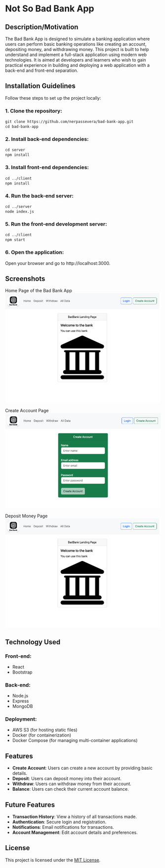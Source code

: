 # Not So Bad Bank App

## Description/Motivation
The Bad Bank App is designed to simulate a banking application where users can perform basic banking operations like creating an account, depositing money, and withdrawing money. This project is built to help understand and implement a full-stack application using modern web technologies. It is aimed at developers and learners who wish to gain practical experience in building and deploying a web application with a back-end and front-end separation.

## Installation Guidelines
Follow these steps to set up the project locally:

### 1. Clone the repository:
```
git clone https://github.com/nerpassevera/bad-bank-app.git
cd bad-bank-app
```
### 2. Install back-end dependencies:
```
cd server
npm install
```
### 3. Install front-end dependencies:

```
cd ../client
npm install
```
### 4. Run the back-end server:
```
cd ../server
node index.js
```
### 5. Run the front-end development server:
```
cd ../client
npm start
```
### 6. Open the application:
Open your browser and go to http://localhost:3000.

## Screenshots

Home Page of the Bad Bank App  
<img src="./assets/home-page.png"/>


Create Account Page  
<img src="assets/create-account-page.png"/>


Deposit Money Page  
<img src="assets/home-page.png"/>

## Technology Used

### Front-end:
* React
* Bootstrap

### Back-end:
* Node.js
* Express
* MongoDB

### Deployment:

* AWS S3 (for hosting static files)
* Docker (for containerization)
* Docker Compose (for managing multi-container applications)

## Features
* __Create Account__: Users can create a new account by providing basic details.
* __Deposit__: Users can deposit money into their account.
* __Withdraw__: Users can withdraw money from their account.
* __Balance__: Users can check their current account balance.

## Future Features
* __Transaction History__: View a history of all transactions made.
* __Authentication__: Secure login and registration.
* __Notifications__: Email notifications for transactions.
* __Account Management__: Edit account details and preferences.

## License
This project is licensed under the [MIT License](./license). 